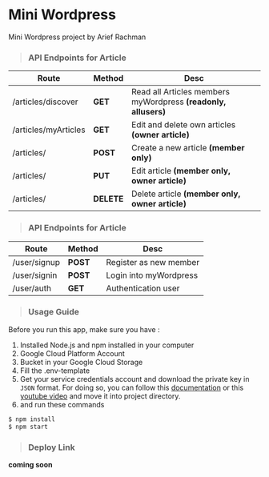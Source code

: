 # Mini Wordpress

Mini Wordpress project by Arief Rachman


>### API Endpoints for Article
| Route | Method | Desc |
|-------|--------|------|
| /articles/discover | **GET** | Read all Articles members myWordpress **(readonly, allusers)** |
| /articles/myArticles | **GET** | Edit and delete own articles **(owner article)** |
| /articles/ | **POST** | Create a new article **(member only)** |
| /articles/ | **PUT** | Edit article **(member only, owner article)** |
| /articles/ | **DELETE** | Delete article **(member only, owner article)** |

>### API Endpoints for Article
| Route | Method | Desc |
|-------|--------|------|
| /user/signup | **POST** | Register as new member |
| /user/signin | **POST** | Login into myWordpress |
| /user/auth | **GET** | Authentication user |

>### Usage Guide
Before you run this app, make sure you have :
1. Installed Node.js and npm installed in your computer
2. Google Cloud Platform Account
3. Bucket in your Google Cloud Storage
4. Fill the .env-template
5. Get your service credentials account and download the private key in `JSON` format. For doing so, you can follow this [documentation](https://cloud.google.com/storage/docs/authentication#service_accounts) or this [youtube video](https://www.youtube.com/watch?v=tSnzoW4RlaQ) and move it into project directory.
6. and run these commands
```bash
$ npm install
$ npm start
```

>### Deploy Link

__coming soon__